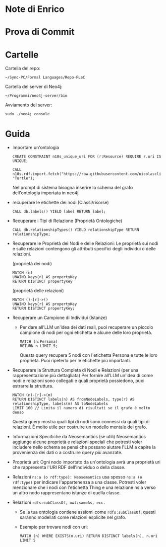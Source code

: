# Note di Enrico 

# Prova di Commit

# Cartelle 

Cartella del repo:
```
~/Sync-PC/Formal Languages/Repo-FLeC
```

Cartella del server di Neo4j:
```
~/Programmi/neo4j-server/bin
``` 

Avviamento del server:
```
sudo ./neo4j console
```

# Guida 

- Importare un'ontologia 

    ```cypher 
    CREATE CONSTRAINT n10s_unique_uri FOR (r:Resource) REQUIRE r.uri IS UNIQUE;
    
    CALL n10s.rdf.import.fetch("https://raw.githubusercontent.com/nicolasclinca/FL_project/refs/heads/main/home.ttl", "Turtle");
    ```

    Nel prompt di sistema bisogna inserire lo schema del grafo dell'ontologia importata in neo4j.

- recuperare le etichette dei nodi (Classi/risorse)
    ```
    CALL db.labels() YIELD label RETURN label;
    ```

- Recuperare i Tipi di Relazione (Proprietà Ontologiche)
    
    ```cypher
    CALL db.relationshipTypes() YIELD relationshipType RETURN relationshipType;
    ```

- Recuperare le Proprietà dei Nodi e delle Relazioni: 
    Le proprietà sui nodi e sulle relazioni contengono gli attributi specifici 
    degli individui o delle relazioni.
    
   (proprietà dei nodi)
   ```
   MATCH (n)
   UNWIND keys(n) AS propertyKey
   RETURN DISTINCT propertyKey
   ```

   (proprietà delle relazioni)
   ```
   MATCH ()-[r]->()
   UNWIND keys(r) AS propertyKey
   RETURN DISTINCT propertyKey;
   ```


- Recuperare un Campione di Individui (Istanze) 
  - Per dare all'LLM un'idea dei dati reali, puoi recuperare un piccolo campione di nodi per ogni etichetta e alcune delle loro proprietà.

      ```
      MATCH (n:Persona)
      RETURN n LIMIT 5;
      ```
    
      Questa query recupera 5 nodi con l'etichetta Persona e tutte le loro proprietà. 
      Puoi ripeterlo per le etichette più importanti.


- Recuperare la Struttura Completa di Nodi e Relazioni (per una rappresentazione più dettagliata)
    Per fornire all'LLM un'idea di come nodi e relazioni sono collegati e quali proprietà possiedono, 
    puoi estrarre la struttura.
    
    ```
    MATCH (n)-[r]->(m)
    RETURN DISTINCT labels(n) AS fromNodeLabels, type(r) AS relationshipType, labels(m) AS toNodeLabels
    LIMIT 100 // Limita il numero di risultati se il grafo è molto denso
    ```
    Questa query mostra quali tipi di nodi sono connessi da quali tipi di relazioni. 
    È molto utile per costruire un modello mentale del grafo.

- Informazioni Specifiche da Neosemantics (se utili)
    Neosemantics aggiunge alcune proprietà e relazioni speciali che potresti voler includere nello schema 
    se pensi che possano aiutare l'LLM a capire la provenienza dei dati o a costruire query più avanzate.

- Proprietà uri: Ogni nodo importato da un'ontologia avrà una proprietà uri che rappresenta l'URI RDF 
    dell'individuo o della classe. 
- Relazioni `ns:a (o rdf:type): Neosemantics` usa spesso `ns:a (o rdf:type)`
    per indicare l'appartenenza a una classe. Potresti voler menzionare che i nodi con l'etichetta Thing e 
    una relazione ns:a verso un altro nodo rappresentano istanze di quella classe. 
- Relazioni `rdfs:subClassOf, owl:sameAs, ecc.`
  - Se la tua ontologia contiene assiomi come `rdfs:subClassOf`, 
        questi saranno modellati come relazioni esplicite nel grafo.
        
  - Esempio per trovare nodi con uri:
    ```    
    MATCH (n) WHERE EXISTS(n.uri) RETURN DISTINCT labels(n), n.uri LIMIT 5
    ```